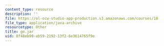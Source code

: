 ```yaml
---
content_type: resource
description: ''
file: https://ol-ocw-studio-app-production.s3.amazonaws.com/courses/18-02sc-multivariable-calculus-fall-2010/8f48eb99ab59219213f26e3614765f9e_go.jar
file_type: application/java-archive
resourcetype: Other
title: go.jar
uid: 8f48eb99-ab59-2192-13f2-6e3614765f9e
---
```

